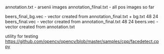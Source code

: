 annotation.txt - arsenii images
annotation_filnal.txt - all pos images so far

beers_final_bg.vec - vector created from annotation_final.txt + bg.txt 48 24
beers_final.vec - vector created from annotation_final.txt 48 24
beers.vec - vector created from annotation.txt

utility for testing https://github.com/opencv/opencv/blob/master/samples/cpp/facedetect.cppy

